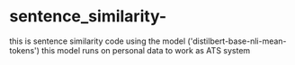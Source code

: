 # sentence_similarity-
this is sentence similarity code using the model ('distilbert-base-nli-mean-tokens') 
this model runs on personal data to work as ATS system
